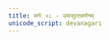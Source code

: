 ```yaml
---
title: सर्गः ०८ - उमासुरतवर्णनम्
unicode_script: devanagari
---
```

<div class="audioEmbed" caption="वेदभूमिपाठः" src="https://archive.org/download/kuMArasambhava-mUlam-vedabhoomi.org/KumaraSambhava-Sarga08-1-15.mp3"></div>
